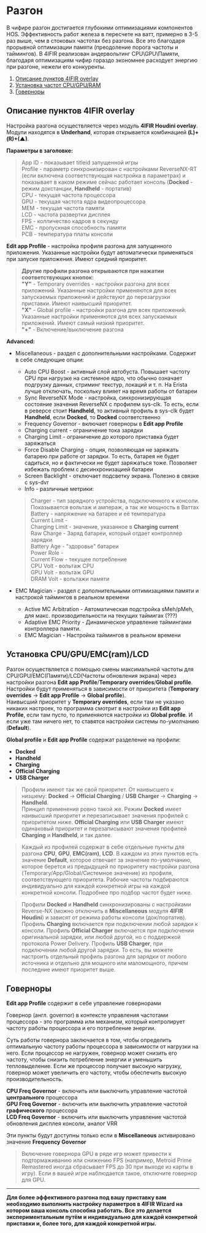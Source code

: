 # Разгон 

В чифире разгон достигается глубокими оптимизациями компонентов HOS. Эффективность работ железа в пересчете на ватт, примерно в 3-5 раз выше, чем в стоковых частотах без разгона. Все это благодаря прорывной оптимизации памяти (преодоление порога частоты и таймингов). В 4IFIR реализован андервольтинг CPU\GPU\Памяти, благодаря оптимизациям чифир гораздо экономнее расходует энергию при разгоне, нежели его конкуренты.

1. [Описание пунктов 4IFIR overlay](#Описание-пунктов-4IFIR-overlay)   
1. [Установка частот CPU/GPU/RAM](#Установка-частот-CPUGPURAM)  
1. [Говерноры](#Говерноры)  

## Описание пунктов 4IFIR overlay

Настройка разгона осуществляется через модуль **4IFIR Houdini overlay**. Модули находятся в **Underhand**, которая открывается комбинацией **(L)+(R)+(▲)**.

**Параметры в заголовке:**     
>App ID - показывает titleid запущенной игры   
>Profile - параметр синхронизирован с настройками ReverseNX-RT (если включена соответствующая настройка в параметрах) и показывает в каком режиме сейчас работает консоль (**Docked** - режим докстанции, **Handheld** - портатив)  
>CPU - текущая частота процессора   
>GPU - текущая частота ядра видеопроцессора   
>MEM - текущая частота памяти   
>LCD - частота развертки дисплея  
>FPS - колличество кадров в секунду  
>EMC - пропускная способность памяти  
>PCB - температура платы консоли   


   
**Edit app Profile** - настройка профиля разгона для запущенного приложения. Указанные настройки будут автоматически применяться при запуске приложения. Имеют средний приоритет.
> **Другие профили разгона открываются при нажатии соответствующих кнопок:**  
> **"Y"** - Temporary overrides - настройки разгона для всех приложений. Указанные настройки применяются для всех запускаемых приложений и действуют до перезагрузки приставки. Имеют наивысший приоритет.  
> **"X"** - Global profile - настройки разгона для всех приложений. Указанные настройки применяются для всех запускаемых приложений. Имеют самый низкий приоритет.  
> **"+"** - Включение/выключение разгона

**Advanced:**
* Miscellaneous - раздел с дополнительными настройками. Содержит в себе следующие опции:
   * Auto CPU Boost - активный слой автобуста. Повышает частоту CPU при нагрузке на системное ядро, что обычно означает подгрузку данных, стриминг текстур, локаций и т. п. На Erista лучше отключать, поскольку влияет на время работы от батареи
   * Sync ReverseNX Mode - настройка, синхронизирующая состояние значения ReverseNX с профилем sys-clk. То есть, если в реверсе стоит **Handheld**, то активный профиль в sys-clk будет **Handheld**, если **Docked**, то **Docked** соответственно
   * Frequency Governor - включает говерноры в **Edit app Profile**
   * Charging current - ограничение тока зарядки
   * Charging Limit - ограничение до которого приставка будет заряжаться
   * Force Disable Charging - опция, позволяющая не заряжать батарею при работе от зарядки. То есть, батарея не будет садиться, но и фактически не будет заряжаться тоже. Позволяет избежать проблем с десинхронизацией батареи 
   * Screen Backlight - отключает подсветку экрана. Полезно в связке с sys-dvr 
   * Info - различные метрики:   
   >Charger - тип зарядного устройства, подключенного к консоли. Показывается вольтаж и ампераж, а так же мощность в Ваттах  
   >Battery - напряжение на батарее и её температура  
   >Current Limit -   
   >Charging Limit - значение, указанное в **Charging current**  
   >Raw Charge - Заряд батареи, который отдает контроллер зарядки   
   >Battery Age - "здоровье" батареи  
   >Power Role -   
   >Current Flow - текущее потребление   
   >CPU Volt - вольтаж CPU   
   >GPU Volt - вольтаж GPU   
   >DRAM Volt - вольтажи памяти  
    
   
* EMC Magician - раздел с дополнительными оптимизациями памяти и настрокой таймингов в реальном времени
  * Active MC Arbitration - Автоматическая подстройка sMeh/pMeh, для макс. производительности на текущих таймигах (???)
  * Adaptive EMC Priority - Динамическое управление таймингами контроллера памяти.
  * EMC Magician - Настройка таймингов в реальном времени

## Установка CPU/GPU/EMC(ram)/LCD
  Разгон осуществляется с помощью смены максимальной частоты для CPU/GPU/EMC(Памяти)/LCD(Частоты обновления экрана) через настройки разгона **Edit app Profile**/**Temporary overrides**/**Global profile**.   
  Настройки будут применяться в зависимости от приоритета (**Temporary overrides** -> **Edit app Profile** -> **Global profile**).   
  Наивысший приоритет у **Temporary overrides**, если там не указано никаких настроек, то программа смотрит в настройки из **Edit app Profile**, если там пусто, то применяются настройки из **Global profile**. И если уже там ничего нет, то ставятся настройки системы по-умолчанию (**Default**).


**Global profile** и **Edit app Profile** содержат разделение на профили: 
  * **Docked**
  * **Handheld**
  * **Charging**
  * **Official Charging**
  * **USB Charger** 

>Профили имеют так же свой приоритет. От наивысшего к низшему: **Docked** -> **Official Charging** / **USB Charger** -> **Charging** -> **Handheld**.    
Принцип применения ровно такой же. Режим **Docked** имеет наивысший приоритет и перезаписывает значения профилей с приоритетом ниже. **Official Charging** или **USB Charger** имеют одинаковый приоритет и перезаписывают значения профилей **Charging** и **Handheld**, и так далее.

>Каждый из профилей содержат в себе отдельные пункты для разгона **CPU**, **GPU**, **EMC(ram)**, **LCD**. В каждом из этих пунктов есть значение **Default**, которое отвечает за значение по-умолчанию, которое берется из предыдущей по приоритету настройки разгона (Temporary/App/Global/Системное значение) из профиля, соответствующего приоритета. Рабочие частоты подбираются индивидуально для каждой конкретной игры на каждой конкретной консоли. Подробнее про подбор частот будет ниже. 

>Профили **Docked** и **Handheld** синхронизированы с настройками Reverse-NX (можно отключить в **Miscellaneous** модуля **4IFIR Houdini**) и зависят от режима работы консоли (док/портатив). Профиль **Charging** включается при подключении любой зарядки к консоли. Профиль **Official Charger** включается при подключении оригинальной зарядки, или любой другой, но с поддержкой протокола Power Delivery. Профиль **USB Charger**, при подключении любой другой зарядки. То есть, вы можете настроить отдельный профиль разгона для зарядки от любого источника и отдельно для мощного или маломощного, причем последние имеют приоритет выше.  


## Говерноры

**Edit app Profile** содержит в себе управление говернорами

Говернор (англ. governor) в контексте управления частотами процессора - это программа или механизм, который контролирует частоту работы процессора и его потребление энергии.

Суть работы говернора заключается в том, чтобы определить оптимальную частоту работы процессора в зависимости от нагрузки на него. Если процессор не нагружен, говернор может снизить его частоту, чтобы снизить потребление энергии и уменьшить тепловыделение. Если же процессор получает высокую нагрузку, говернор может увеличить его частоту, чтобы обеспечить высокую производительность.

**CPU Freq Governor** - включить или выключить управление частотой **центрального** процессора  
**GPU Freq Governor** - включить или выключить управление частотой **графического** процессора  
**LCD Freq Governor** - включить или выключить управление частотой обновления дисплея консоли, аналог VRR

Эти пункты будут доступны только если в **Miscellaneous** активировано значение **Frequency Governor**

>Включение говернора GPU в ряде игр может привести к подтормаживанию или снижению FPS (например, Metroid Prime Remastered иногда сбрасывает FPS до 30 при выходе из карты в игру). Если в вашей игре наблюдается такое, отключите говернор для GPU.

***

**Для более эффективного разгона под вашу приставку вам необходимо выполнить настройку параметров в 4IFIR Wizard на котором ваша консоль способна работать. Все это делается экспериментальным путём и индивидуально для каждой конкретной приставки и, более того, для каждой конкретной игры.**

